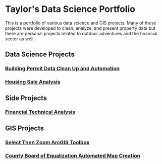 <h1><strong>Taylor's Data Science Portfolio</strong></h1>

This is a portfolio of various data science and GIS projects. Many of these projects were developed to clean, analyze, and present property data but there are personal projects related to outdoor adventures and the financial sector as well.

<h2> Data Science Projects </h2>

<h3> <a href="https://tkravits.github.io/Building-Permit-Automation">Building Permit Data Clean Up and Automation</a></h3>

<h3> <a href="https://tkravits.github.io/MLS_PDFproject">Housing Sale Analysis</a> </h3>

<h2> Side Projects </h2>

<h3> <a href="https://tkravits.github.io/Financials">Financial Technical Analysis</a></h3>

<h2> GIS Projects </h2>

<h3><a href="https://tkravits.github.io/Select-Then-Zoom">Select Then Zoom ArcGIS Toolbox</a></h3>

<h3> <a href="https://tkravits.github.io/CBOE-Map">County Board of Equalization Automated Map Creation</a></h3>

